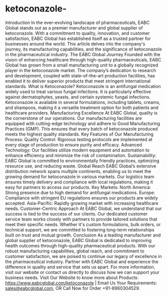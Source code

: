 # ketoconazole-
 Introduction
In the ever-evolving landscape of pharmaceuticals, EABC Global stands out as a premier manufacturer and global supplier of ketoconazole. With a commitment to quality, innovation, and customer satisfaction, EABC Global has established itself as a trusted partner for businesses around the world. This article delves into the company's journey, its manufacturing capabilities, and the significance of ketoconazole in the pharmaceutical industry.
 The EABC Global Journey
Founded with the vision of enhancing healthcare through high-quality pharmaceuticals, EABC Global has grown from a small manufacturing unit to a globally recognized player in the ketoconazole market. The company’s dedication to research and development, coupled with state-of-the-art production facilities, has enabled it to deliver superior products that meet stringent international standards.
 What is Ketoconazole?
Ketoconazole is an antifungal medication widely used to treat various fungal infections. It is particularly effective against dermatophytes, yeasts, and certain systemic fungal infections. Ketoconazole is available in several formulations, including tablets, creams, and shampoos, making it a versatile treatment option for both patients and healthcare providers.
 Manufacturing Excellence
At EABC Global, quality is the cornerstone of our operations. Our manufacturing facilities are equipped with cutting-edge technology and adhere to Good Manufacturing Practices (GMP). This ensures that every batch of ketoconazole produced meets the highest quality standards. 
 Key Features of Our Manufacturing Process:
Quality Control: Rigorous testing protocols are implemented at every stage of production to ensure purity and efficacy.
Advanced Technology: Our facilities utilize modern equipment and automation to enhance efficiency and minimize the risk of contamination.
Sustainability: EABC Global is committed to environmentally friendly practices, optimizing resource use, and reducing waste.
 Global Reach
EABC Global’s extensive distribution network spans multiple continents, enabling us to meet the growing demand for ketoconazole in various markets. Our logistics team ensures timely delivery and compliance with local regulations, making it easy for partners to access our products.
 Key Markets:
North America: Strong presence due to high demand for antifungal medications.
Europe: Compliance with stringent EU regulations ensures our products are widely accepted.
Asia-Pacific: Rapidly growing market with increasing healthcare needs.
 Customer-Centric Approach
At EABC Global, we understand that our success is tied to the success of our clients. Our dedicated customer service team works closely with partners to provide tailored solutions that meet their specific needs. Whether it's custom formulations, bulk orders, or technical support, we are committed to fostering long-term relationships built on trust and mutual growth.
 Conclusion
As a leading manufacturer and global supplier of ketoconazole, EABC Global is dedicated to improving health outcomes through high-quality pharmaceutical products. With our robust manufacturing capabilities, global reach, and commitment to customer satisfaction, we are poised to continue our legacy of excellence in the pharmaceutical industry. Partner with EABC Global and experience the difference in quality and service that sets us apart. 
For more information, visit our website or contact us directly to discuss how we can support your business needs.
Visit Our Website to know more about Products: https://www.eabcglobal.com/ketoconazole | Email Us Your Requirements: sales@eabcglobal.com, OR Call Now for Order +91-8960304529.

